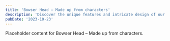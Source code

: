 ```yaml
---
title: 'Bowser Head – Made up from characters'
description: 'Discover the unique features and intricate design of our Bowser Head – Made up from characters. Perfect for various applications, this piece adds a touch of creativity and innovation to any setting.'
pubDate: '2023-10-23'
---
```


Placeholder content for Bowser Head – Made up from characters.